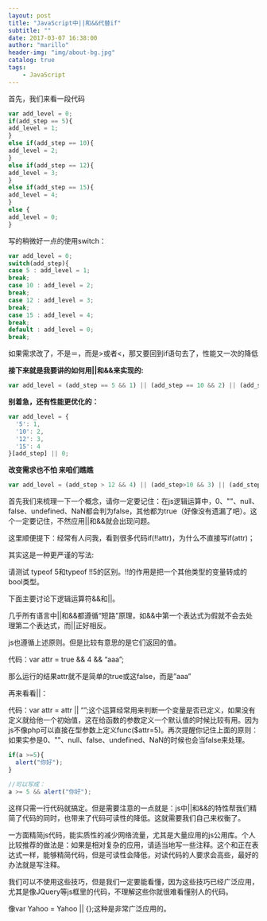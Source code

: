 ```yaml
---
layout: post
title: "JavaScript中||和&&代替if"
subtitle: ""
date: 2017-03-07 16:38:00
author: "marillo"
header-img: "img/about-bg.jpg"
catalog: true
tags:
    - JavaScript
---
```




首先，我们来看一段代码

```javascript
var add_level = 0; 
if(add_step == 5){ 
add_level = 1; 
} 
else if(add_step == 10){ 
add_level = 2; 
} 
else if(add_step == 12){ 
add_level = 3; 
} 
else if(add_step == 15){ 
add_level = 4; 
} 
else { 
add_level = 0; 
}
```

写的稍微好一点的使用switch：

```javascript
var add_level = 0; 
switch(add_step){ 
case 5 : add_level = 1; 
break; 
case 10 : add_level = 2; 
break; 
case 12 : add_level = 3; 
break; 
case 15 : add_level = 4; 
break; 
default : add_level = 0; 
break;
```

如果需求改了，不是＝，而是>或者<，那又要回到if语句去了，性能又一次的降低

**接下来就是我要讲的如何用\|\|和&&来实现的:**

```javascript
var add_level = (add_step == 5 && 1) || (add_step == 10 && 2) || (add_step==12 && 3) || (add_step==15 && 4) || 0; 
```

**别着急，还有性能更优化的：**

```javascript
var add_level = {
  '5': 1,
  '10': 2,
  '12': 3,
  '15': 4
}[add_step] || 0;
```

**改变需求也不怕 来咱们瞧瞧**

```javascript
var add_level = (add_step > 12 && 4) || (add_step>10 && 3) || (add_step>5 && 2) || (add_step>0 && 1) || 0;
```



首先我们来梳理一下一个概念，请你一定要记住：在js逻辑运算中，0、""、null、false、undefined、NaN都会判为false，其他都为true（好像没有遗漏了吧）。这个一定要记住，不然应用\|\|和&&就会出现问题。

这里顺便提下：经常有人问我，看到很多代码if(!!attr)，为什么不直接写if(attr)；

其实这是一种更严谨的写法:

请测试 typeof 5和typeof !!5的区别。!!的作用是把一个其他类型的变量转成的bool类型。

下面主要讨论下逻辑运算符&&和\|\|。

几乎所有语言中|\|和&&都遵循“短路”原理，如&&中第一个表达式为假就不会去处理第二个表达式，而\|\|正好相反。

js也遵循上述原则。但是比较有意思的是它们返回的值。

代码：var attr = true && 4 && “aaa”;

那么运行的结果attr就不是简单的true或这false，而是”aaa”

再来看看\|\|：

代码：var attr = attr \|\| “”;这个运算经常用来判断一个变量是否已定义，如果没有定义就给他一个初始值，这在给函数的参数定义一个默认值的时候比较有用。因为js不像php可以直接在型参数上定义func($attr=5)。再次提醒你记住上面的原则：如果实参是0、""、null、false、undefined、NaN的时候也会当false来处理。

```javascript
if(a >=5){
  alert("你好");
}

//可以写成： 
a >= 5 && alert("你好");
```



这样只需一行代码就搞定。但是需要注意的一点就是：js中\|\|和&&的特性帮我们精简了代码的同时，也带来了代码可读性的降低。这就需要我们自己来权衡了。

一方面精简js代码，能实质性的减少网络流量，尤其是大量应用的js公用库。个人比较推荐的做法是：如果是相对复杂的应用，请适当地写一些注释。这个和正在表达式一样，能够精简代码，但是可读性会降低，对读代码的人要求会高些，最好的办法就是写注释。

我们可以不使用这些技巧，但是我们一定要能看懂，因为这些技巧已经广泛应用，尤其是像JQuery等js框里的代码，不理解这些你就很难看懂别人的代码。

像var Yahoo = Yahoo \|\| {};这种是非常广泛应用的。